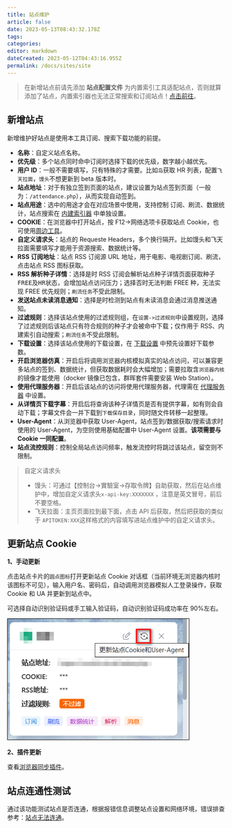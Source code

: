 ```yaml
---
title: 站点维护
article: false
date: 2023-05-13T08:43:32.178Z
tags:
categories:
editor: markdown
dateCreated: 2023-05-12T04:43:16.955Z
permalink: /docs/sites/site
---
```


> 在新增站点前请先添加 **站点配置文件** 为内置索引工具适配站点，否则就算添加了站点，内置索引器也无法正常搜索和订阅站点！[点击前往](/guide/init/sites/)。

## 新增站点

新增维护好站点是使用本工具订阅、搜索下载功能的前提。

- **名称**：自定义站点名称。
- **优先级**：多个站点同时命中订阅时选择下载的优先级，数字越小越优先。
- **用户 ID**：一般不需要填写，只有特殊的才需要。比如`岛`获取 HR 列表，配置`飞天拉面`，`馒头`不想更新到 beta 版本时。
- **站点地址**：对于有独立签到页面的站点，建议设置为站点签到页面（一般为：`/attendance.php`），从而实现自动签到。
- **站点用途**：选中的用途才会在对应场景中使用，支持控制 <kbd>订阅</kbd>、<kbd>刷流</kbd>、<kbd>数据统计</kbd>，<kbd>站点搜索</kbd>在 [内建索引器](/docs/setting/indexer#内建索引器) 中单独设置。
- **COOKIE**：在浏览器中打开站点，按 F12->网络选项卡获取站点 Cookie，也可使用[周边工具](/docs/other/peripheral_tools/)。
- **自定义请求头**：站点的 Requeste Headers，多个换行隔开。比如馒头和飞天拉面需要填写才能用于资源搜索、数据统计等。
- **RSS 订阅地址**：站点 RSS 订阅源 URL 地址，用于电影、电视剧订阅、刷流，点击站点 RSS 图标获取。
- **RSS 解析种子详情**：选择<kbd>是</kbd>时 RSS 订阅会解析站点种子详情页面获取种子<kbd>FREE</kbd>及<kbd>HR</kbd>状态，会增加站点访问压力；选择<kbd>否</kbd>时无法判断 FREE 种，无法实现 FREE 优先规则；`刷流任务`不受此限制。
- **发送站点未读消息通知**：选择是时检测到站点有未读消息会通过消息推送通知。
- **过滤规则**：选择该站点使用的过滤规则组，在`设置->过滤规则`中设置规则，选择了过滤规则后该站点只有符合规则的种子才会被命中下载；仅作用于 RSS、内建索引自动搜索；`刷流任务`不受此限制。
- **下载设置**：选择该站点使用的下载设置，在 [下载设置](/docs/media/download/#下载设置) 中预先设置好下载参数。
- **开启浏览器仿真**：开启后将调用浏览器内核模拟真实的站点访问，可以兼容更多站点的签到、数据统计，但获取数据耗时会大幅增加；需要拉取含`浏览器内核`的镜像才能使用（docker 镜像已包含，群晖套件需要安装 Web Station）。
- **使用代理服务器**：开启后该站点的访问将使用代理服务器，代理需在 [代理服务器](/docs/setting/base/#代理服务器) 中设置。
- **从详情页下载字幕**：开启后将查询该种子详情页是否有提供字幕，如有则会自动下载；字幕文件会一并下载到`下载保存目录`，同时随文件转移一起整理。
- **User-Agent**：从浏览器中获取 User-Agent，站点签到/数据获取/搜索请求时使用的 User-Agent，为空则使用基础配置中 User-Agent 设置。**该项需要与 Cookie 一同配置**。
- **站点流控规则**：控制全局站点访问频率，触发流控时将跳过该站点，留空则不限制。

> 自定义请求头
>
> - 馒头：可通过【控制台->實驗室->存取令牌】自助获取，然后在站点维护中，增加自定义请求头`x-api-key:XXXXXXX` ，注意是英文冒号，前后不要空格。
> - 飞天拉面：主页页面拉到最下面，点击 API 后获取，然后把获取的类似于 `APITOKEN:XXX`这样格式的内容填写进站点维护中的自定义请求头。

## 更新站点 Cookie

**1、手动更新**

点击站点卡片的`圆点图标`打开更新站点 Cookie 对话框（当前环境无浏览器内核时该图标不可见），输入用户名、密码后，自动调用浏览器模拟人工登录操作，获取 Cookie 和 UA 并更新到站点中。

可选择自动识别验证码或手工输入验证码，自动识别验证码成功率在 90%左右。

![0101.png](./images/0101.png)

**2、插件更新**

查看[浏览器同步插件](/docs/other/browser_sync_plugin/)。

## 站点连通性测试

通过该功能测试站点是否连通，根据报错信息调整站点设置和网络环境，错误排查参考：[站点无法连通](/guide/start/problem/#站点无法连通)。
